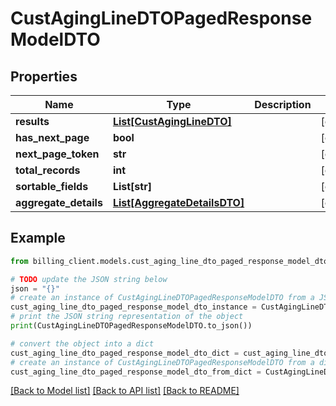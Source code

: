 # CustAgingLineDTOPagedResponseModelDTO


## Properties

Name | Type | Description | Notes
------------ | ------------- | ------------- | -------------
**results** | [**List[CustAgingLineDTO]**](CustAgingLineDTO.md) |  | [optional] 
**has_next_page** | **bool** |  | [optional] 
**next_page_token** | **str** |  | [optional] 
**total_records** | **int** |  | [optional] 
**sortable_fields** | **List[str]** |  | [optional] 
**aggregate_details** | [**List[AggregateDetailsDTO]**](AggregateDetailsDTO.md) |  | [optional] 

## Example

```python
from billing_client.models.cust_aging_line_dto_paged_response_model_dto import CustAgingLineDTOPagedResponseModelDTO

# TODO update the JSON string below
json = "{}"
# create an instance of CustAgingLineDTOPagedResponseModelDTO from a JSON string
cust_aging_line_dto_paged_response_model_dto_instance = CustAgingLineDTOPagedResponseModelDTO.from_json(json)
# print the JSON string representation of the object
print(CustAgingLineDTOPagedResponseModelDTO.to_json())

# convert the object into a dict
cust_aging_line_dto_paged_response_model_dto_dict = cust_aging_line_dto_paged_response_model_dto_instance.to_dict()
# create an instance of CustAgingLineDTOPagedResponseModelDTO from a dict
cust_aging_line_dto_paged_response_model_dto_from_dict = CustAgingLineDTOPagedResponseModelDTO.from_dict(cust_aging_line_dto_paged_response_model_dto_dict)
```
[[Back to Model list]](../README.md#documentation-for-models) [[Back to API list]](../README.md#documentation-for-api-endpoints) [[Back to README]](../README.md)



